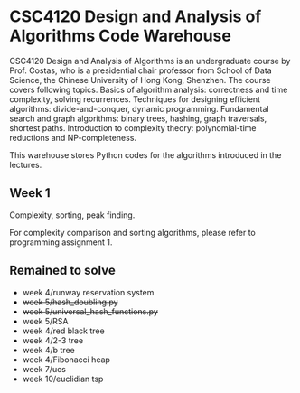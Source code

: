 # CSC4120 Design and Analysis of Algorithms Code Warehouse

CSC4120 Design and Analysis of Algorithms is an undergraduate course by Prof. Costas, who is a presidential chair professor from School of Data Science, the Chinese University of Hong Kong, Shenzhen. The course covers following topics. Basics of algorithm analysis: correctness and time complexity, solving recurrences. Techniques for designing efficient algorithms: divide-and-conquer, dynamic programming. Fundamental search and graph algorithms: binary trees, hashing, graph traversals, shortest paths. Introduction to complexity theory: polynomial-time reductions and NP-completeness.

This warehouse stores Python codes for the algorithms introduced in the lectures. 

## Week 1
Complexity, sorting, peak finding.

For complexity comparison and sorting algorithms, please refer to programming assignment 1.



## Remained to solve
* week 4/runway reservation system
* ~~week 5/hash_doubling.py~~
* ~~week 5/universal_hash_functions.py~~
* week 5/RSA
* week 4/red black tree
* week 4/2-3 tree
* week 4/b tree
* week 4/Fibonacci heap
* week 7/ucs
* week 10/euclidian tsp
